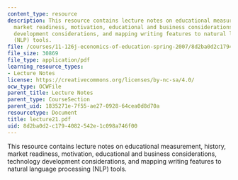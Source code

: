 ```yaml
---
content_type: resource
description: This resource contains lecture notes on educational measurement, history,
  market readiness, motivation, educational and business considerations, technology
  development considerations, and mapping writing features to natural language processing
  (NLP) tools.
file: /courses/11-126j-economics-of-education-spring-2007/8d2ba0d2c1794082542e1c098a746f00_lecture21.pdf
file_size: 30869
file_type: application/pdf
learning_resource_types:
- Lecture Notes
license: https://creativecommons.org/licenses/by-nc-sa/4.0/
ocw_type: OCWFile
parent_title: Lecture Notes
parent_type: CourseSection
parent_uid: 1835271e-7f55-ae27-0928-64cea0d8d70a
resourcetype: Document
title: lecture21.pdf
uid: 8d2ba0d2-c179-4082-542e-1c098a746f00
---
```

This resource contains lecture notes on educational measurement, history, market readiness, motivation, educational and business considerations, technology development considerations, and mapping writing features to natural language processing (NLP) tools.